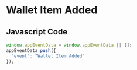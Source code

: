 # Wallet Item Added

### 

## Javascript Code
```js
window.appEventData = window.appEventData || [];
appEventData.push({
  "event": "Wallet Item Added"
});
```








